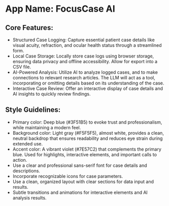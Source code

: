 # **App Name**: FocusCase AI

## Core Features:

- Structured Case Logging: Capture essential patient case details like visual acuity, refraction, and ocular health status through a streamlined form.
- Local Case Storage: Locally store case logs using browser storage, ensuring data privacy and offline accessibility. Allow for export into a CSV file.
- AI-Powered Analysis: Utilize AI to analyze logged cases, and to make connections to relevant research articles. The LLM will act as a tool, incorporating or omitting details based on its understanding of the case.
- Interactive Case Review: Offer an interactive display of case details and AI insights to quickly review findings.

## Style Guidelines:

- Primary color: Deep blue (#3F51B5) to evoke trust and professionalism, while maintaining a modern feel.
- Background color: Light gray (#F5F5F5), almost white, provides a clean, neutral backdrop that ensures readability and reduces eye strain during extended use.
- Accent color: A vibrant violet (#7E57C2) that complements the primary blue. Used for highlights, interactive elements, and important calls to action.
- Use a clear and professional sans-serif font for case details and descriptions.
- Incorporate recognizable icons for case parameters.
- Use a clean, organized layout with clear sections for data input and results.
- Subtle transitions and animations for interactive elements and AI analysis results.
